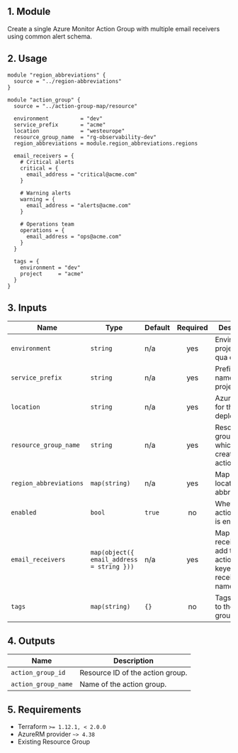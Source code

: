 ## 1. Module
Create a single Azure Monitor Action Group with multiple email receivers using common alert schema.

## 2. Usage
```hcl
module "region_abbreviations" {
  source = "../region-abbreviations"
}

module "action_group" {
  source = "../action-group-map/resource"

  environment          = "dev"
  service_prefix       = "acme"
  location             = "westeurope"
  resource_group_name  = "rg-observability-dev"
  region_abbreviations = module.region_abbreviations.regions

  email_receivers = {
    # Critical alerts
    critical = {
      email_address = "critical@acme.com"
    }

    # Warning alerts
    warning = {
      email_address = "alerts@acme.com"
    }

    # Operations team
    operations = {
      email_address = "ops@acme.com"
    }
  }

  tags = {
    environment = "dev"
    project     = "acme"
  }
}
```

## 3. Inputs
| Name | Type | Default | Required | Description |
|------|------|---------|:--------:|-------------|
| `environment` | `string` | n/a | yes | Environment project (dev, qua or prd). |
| `service_prefix` | `string` | n/a | yes | Prefix or name of the project. |
| `location` | `string` | n/a | yes | Azure region for the deployment. |
| `resource_group_name` | `string` | n/a | yes | Resource group in which to create the action group. |
| `region_abbreviations` | `map(string)` | n/a | yes | Map of Azure locations to abbreviations. |
| `enabled` | `bool` | `true` | no | Whether the action group is enabled. |
| `email_receivers` | `map(object({ email_address = string }))` | n/a | yes | Map of email receivers to add to the action group, keyed by receiver name. |
| `tags` | `map(string)` | `{}` | no | Tags applied to the action group. |

## 4. Outputs
| Name | Description |
|------|-------------|
| `action_group_id` | Resource ID of the action group. |
| `action_group_name` | Name of the action group. |

## 5. Requirements
- Terraform `>= 1.12.1, < 2.0.0`
- AzureRM provider `~> 4.38`
- Existing Resource Group

